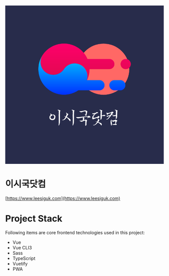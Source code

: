 ![이시국닷컴](./public/img/icons/social-810x810.png)

# 이시국닷컴
[https://www.leesiguk.com](https://www.leesiguk.com)

# Project Stack
Following items are core frontend technologies used in this project:
- Vue
- Vue CLI3
- Sass
- TypeScript
- Vuetify
- PWA
